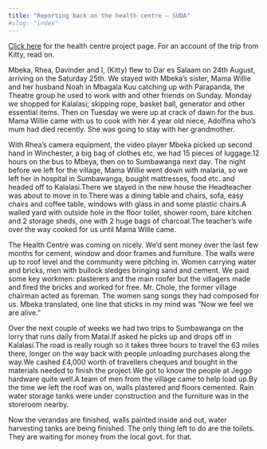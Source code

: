 ```yaml
---
title: "Reporting back on the health centre – SUDA"
#slug: "index"
---
```


[Click here](/projects/kalalasi-health-centre/ "Kalalasi Health Centre project page") for the health centre project page. For an account of the trip from Kitty, read on.

Mbeka, Rhea, Davinder and I, (Kitty) flew to Dar es Salaam on 24th August, arriving on the Saturday 25th. We stayed with Mbeka’s sister, Mama Willie and her husband Noah in Mbagala Kuu catching up with Parapanda, the Theatre group he used to work with and other friends on Sunday. Monday we shopped for Kalalasi; skipping rope, basket ball, generator and other essential items. Then on Tuesday we were up at crack of dawn for the bus. Mama Willie came with us to cook with her 4 year old niece, Adolfina who’s mum had died recently. She was going to stay with her grandmother.

With Rhea’s camera equipment, the video player Mbeka picked up second hand in Winchester, a big bag of clothes etc, we had 15 pieces of luggage.12 hours on the bus to Mbeya, then on to Sumbawanga next day. The night before we left for the village, Mama Willie went down with malaria, so we left her in hospital in Sumbawanga, bought mattresses, food etc. and headed off to Kalalasi.There we stayed in the new house the Headteacher was about to move in to.There was a dining table and chairs, sofa, easy chairs and coffee table, windows with glass in and some plastic chairs.A walled yard with outside hole in the floor toilet, shower room, bare kitchen and 2 storage sheds, one with 2 huge bags of charcoal.The teacher’s wife over the way cooked for us until Mama Wille came.

The Health Centre was coming on nicely. We’d sent money over the last few months for cement, window and door frames and furniture. The walls were up to roof level and the community were pitching in. Women carrying water and bricks, men with bullock sledges bringing sand and cement. We paid some key workmen: plasterers and the main roofer but the villagers made and fired the bricks and worked for free. Mr. Chole, the former village chairman acted as foreman. The women sang songs they had composed for us. Mbeka translated, one line that sticks in my mind was “Now we feel we are alive.”

Over the next couple of weeks we had two trips to Sumbawanga on the lorry that runs daily from Matai.If asked he picks up and drops off in Kalalasi.The road is really rough so it takes three hours to travel the 63 miles there, longer on the way back with people unloading purchases along the way.We cashed £4,000 worth of travellers cheques and bought in the materials needed to finish the project.We got to know the people at Jeggo hardware quite well.A team of men from the village came to help load up.By the time we left the roof was on, walls plastered and floors cemented. Rain water storage tanks were under construction and the furniture was in the storeroom nearby.

Now the verandas are finished, walls painted inside and out, water harvesting tanks are being finished. The only thing left to do are the toilets. They are waiting for money from the local govt. for that.